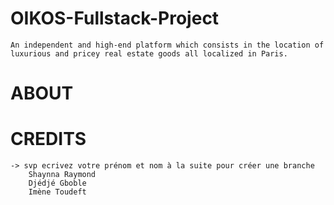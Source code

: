 # OIKOS-Fullstack-Project
    An independent and high-end platform which consists in the location of luxurious and pricey real estate goods all localized in Paris.
# ABOUT
# CREDITS 
    -> svp ecrivez votre prénom et nom à la suite pour créer une branche
        Shaynna Raymond
        Djédjé Gboble
        Imène Toudeft
